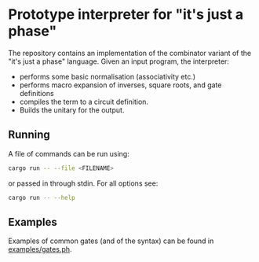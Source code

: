 # Prototype interpreter for "it's just a phase"

The repository contains an implementation of the combinator variant of the "it's just a phase" language.
Given an input program, the interpreter:
- performs some basic normalisation (associativity etc.)
- performs macro expansion of inverses, square roots, and gate definitions
- compiles the term to a circuit definition.
- Builds the unitary for the output.

## Running

A file of commands can be run using:

```bash
cargo run -- --file <FILENAME>
```

or passed in through stdin. For all options see:
```bash
cargo run -- --help
```

## Examples

Examples of common gates (and of the syntax) can be found in [examples/gates.ph](examples/gates.ph).
